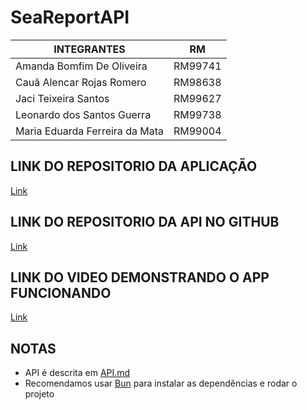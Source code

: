 # SeaReportAPI

| INTEGRANTES                    | RM      |
| ------------------------------ | ------- |
| Amanda Bomfim De Oliveira      | RM99741 |
| Cauã Alencar Rojas Romero      | RM98638 |
| Jaci Teixeira Santos           | RM99627 |
| Leonardo dos Santos Guerra     | RM99738 |
| Maria Eduarda Ferreira da Mata | RM99004 |

## LINK DO REPOSITORIO DA APLICAÇÃO

[Link](https://github.com/open-group-fiap/SeaReport-mobile)

## LINK DO REPOSITORIO DA API NO GITHUB

[Link](https://github.com/jaciteixeira/SeaReport)

## LINK DO VIDEO DEMONSTRANDO O APP FUNCIONANDO

[Link](https://youtu.be/L8wURethKGY?si=PcSNFsmz5smTcPPz)

## NOTAS

-   API é descrita em [API.md](https://github.com/open-group-fiap/SeaReport-mobile/blob/main/API.md)
-   Recomendamos usar [Bun](https://bun.sh) para instalar as dependências e rodar o projeto
